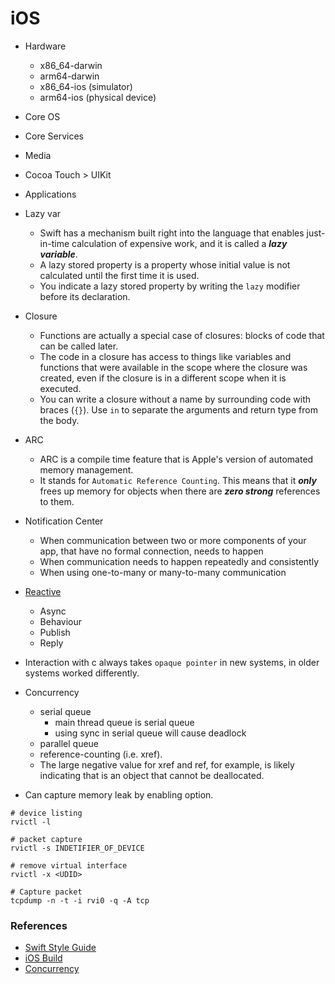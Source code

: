 # iOS

- Hardware
    - x86_64-darwin
    - arm64-darwin
    - x86_64-ios (simulator)
    - arm64-ios (physical device)
- Core OS
- Core Services
- Media
- Cocoa Touch > UIKit
- Applications

- Lazy var
    - Swift has a mechanism built right into the language that enables 
    just-in-time calculation of expensive work, and it is called a **_lazy variable_**.
    - A lazy stored property is a property whose initial value is not calculated until the first time it is used. 
    - You indicate a lazy stored property by writing the `lazy` modifier 
    before its declaration.

- Closure
    - Functions are actually a special case of closures: blocks of code that can be called later. 
    - The code in a closure has access to things like variables and functions that were available in the scope where the closure was created, even if the closure is in a different scope when it is executed. 
    - You can write a closure without a name by surrounding code with 
    braces (`{}`). Use `in` to separate the arguments and return type from the body.

- ARC
    - ARC is a compile time feature that is Apple's version of automated memory management. 
    - It stands for `Automatic Reference Counting`. This means that it  **_only_**  frees up memory for objects when there are  **_zero strong_**  references to them.

- Notification Center
    - When communication between two or more components of your app, that have no formal connection, needs to happen
    - When communication needs to happen repeatedly and consistently
    - When using one-to-many or many-to-many communication

- [Reactive](http://reactivex.io/documentation/subject.html)
    - Async
    - Behaviour
    - Publish
    - Reply

- Interaction with c always takes `opaque pointer` in new systems, in older systems worked differently. 

- Concurrency
    - serial queue
        - main thread queue is serial queue
        - using sync in serial queue will cause deadlock
    - parallel queue
    - reference-counting (i.e. xref). 
    - The large negative value for xref and ref, for example, is likely indicating that is an object that cannot be deallocated. 

- Can capture memory leak by enabling option. 

```
# device listing
rvictl -l

# packet capture
rvictl -s INDETIFIER_OF_DEVICE

# remove virtual interface
rvictl -x <UDID>

# Capture packet
tcpdump -n -t -i rvi0 -q -A tcp

```

### References
- [Swift Style Guide](https://google.github.io/swift/#global-constants)
- [iOS Build](https://gist.github.com/adamawolf/3048717) 
- [Concurrency](https://developer.apple.com/library/archive/documentation/General/Conceptual/ConcurrencyProgrammingGuide/ThreadMigration/ThreadMigration.html#//apple_ref/doc/uid/TP40008091-CH105-SW1)